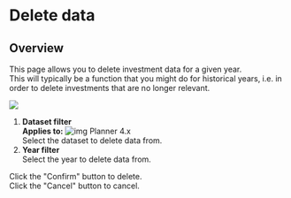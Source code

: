 # Delete data
## Overview
This page allows you to delete investment data for a given year.<br/>
This will typically be a function that you might do for historical years, i.e. in order to delete investments that are no longer relevant.
<br/>

![](https://profitbasedocs.blob.core.windows.net/plannerimages/capex-delete-data.jpg)

1. **Dataset filter** <br/>
**Applies to:** ![img](https://profitbasedocs.blob.core.windows.net/icons/yes-icon.png) Planner 4.x<br/>
Select the dataset to delete data from.
2. **Year filter** <br/>
Select the year to delete data from.

Click the "Confirm" button to delete.<br/>
Click the "Cancel" button to cancel.

<br/>

